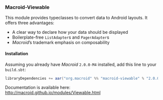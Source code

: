 ### Macroid-Viewable

This module provides typeclasses to convert data to Android layouts. It offers three advantages:

* A clear way to declare how your data should be displayed
* Boilerplate-free `ListAdapter`s and `PagerAdapter`s
* *Macroid*’s trademark emphasis on composability

#### Installation

Assuming you already have *Macroid* `2.0.0-M4` installed, add this line to your `build.sbt`:

```scala
libraryDependencies += aar("org.macroid" %% "macroid-viewable" % "2.0.0-M4")
```

Documentation is available here: http://macroid.github.io/modules/Viewable.html
